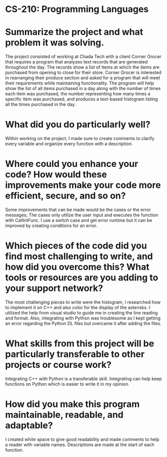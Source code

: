 # CS-210: Programming Languages
# Summarize the project and what problem it was solving.
The project consisted of working at Chada Tech with a client Corner Grocer that requires a program that analyzes text records that are generated throughout the day. The records show a list of items at which the items are purchased from opening to close for their store. Corner Grocer is interested in rearranging their produce section and asked for a program that will meet their requirements while maintaining functionality. The program will help show the list of all items purchased in a day along with the number of times each item was purchased, the number representing how many times a specific item was purchased, and produces a text-based histogram listing all the times purchased in the day. 
# What did you do particularly well?
Within working on the project, I made sure to create comments to clarify every variable and organize every function with a description. 
# Where could you enhance your code? How would these improvements make your code more efficient, secure, and so on?
Some improvements that can be made would be the cases or the error messages; The cases only utilize the user input and executes the function with CallIntFunc. I use a switch case and get error runtime but it can be improved by creating conditions for an error.
# Which pieces of the code did you find most challenging to write, and how did you overcome this? What tools or resources are you adding to your support network?
The most challenging pieces to write were the histogram, I researched how to implement it on C++ and also color for the display of the asterisks. I utilized the help from visual studio to guide me in creating the line reading and format. Also, integrating with Python was troublesome as I kept getting an error regarding the Python DL files but overcame it after adding the files.
# What skills from this project will be particularly transferable to other projects or course work?
Integrating C++ with Python is a transferable skill. Integrating can help keep functions on Python which is easier to write it in my opinion.
# How did you make this program maintainable, readable, and adaptable?
I created white space to give good readability and made comments to help a reader with variable names. Descriptions are made at the start of each function.
